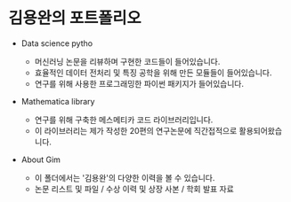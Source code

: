 # 김용완의 포트폴리오

- Data science pytho
  - 머신러닝 논문을 리뷰하며 구현한 코드들이 들어있습니다.
  - 효율적인 데이터 전처리 및 특징 공학을 위해 만든 모듈들이 들어있습니다.
  - 연구를 위해 사용한 프로그래밍한 파이썬 패키지가 들어있습니다.

- Mathematica library
  - 연구를 위해 구축한 메스메티카 코드 라이브러리입니다.
  - 이 라이브러리는 제가 작성한 20편의 연구논문에 직간접적으로 활용되어왔습니다.

- About Gim
  - 이 폴더에서는 '김용완'의 다양한 이력을 볼 수 있습니다.
  - 논문 리스트 및 파일 / 수상 이력 및 상장 사본 / 학회 발표 자료
 
